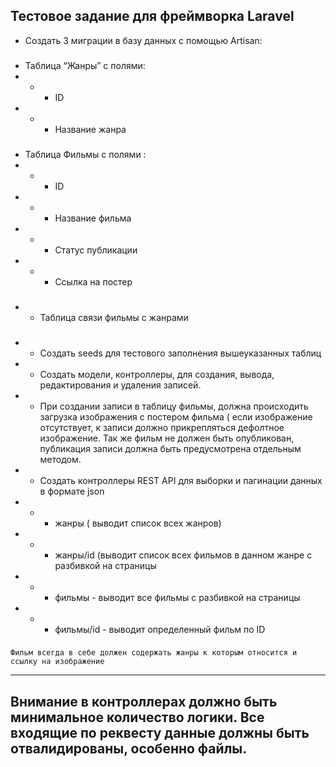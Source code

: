 ## Тестовое задание для фреймворка Laravel

- Создать 3 миграции в базу данных с помощью Artisan:
###
- Таблица “Жанры” с полями:
- - - ID
- - - Название жанра
###
- Таблица Фильмы с полями :
- - - ID
- - - Название фильма
- - - Статус публикации
- - - Ссылка на постер
###
- - Таблица связи фильмы с жанрами
###
- - Создать seeds для тестового заполнения вышеуказанных таблиц
- - Создать модели, контроллеры, для создания, вывода, редактирования и удаления записей.
- - При создании записи в таблицу фильмы, должна происходить загрузка изображения с постером фильма ( если изображение отсутствует, к записи должно прикрепляться дефолтное изображение. Так же фильм не должен быть опубликован, публикация записи должна быть предусмотрена отдельным методом.
- - Создать контроллеры REST API для выборки и пагинации данных в формате json
- - - жанры ( выводит список всех жанров)
- - - жанры/id (выводит список всех фильмов в данном жанре с разбивкой на страницы
- - - фильмы - выводит все фильмы с разбивкой на страницы
- - - фильмы/id - выводит определенный фильм по ID
###
	Фильм всегда в себе должен содержать жанры к которым относится и ссылку на изображение
---
## Внимание в контроллерах должно быть минимальное количество логики. Все входящие по реквесту данные должны быть отвалидированы, особенно файлы.
